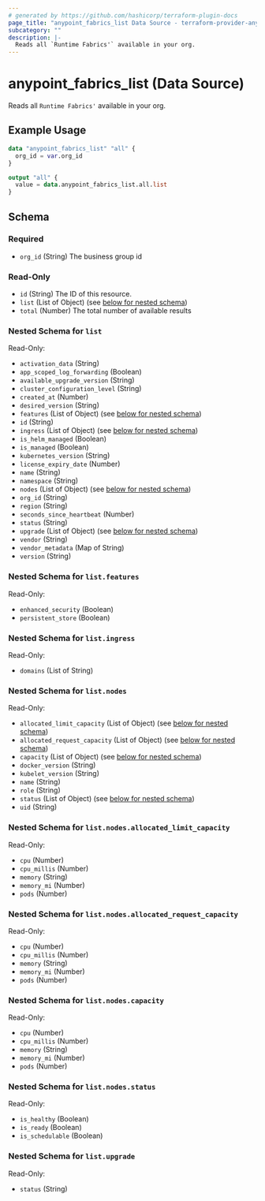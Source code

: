 ```yaml
---
# generated by https://github.com/hashicorp/terraform-plugin-docs
page_title: "anypoint_fabrics_list Data Source - terraform-provider-anypoint"
subcategory: ""
description: |-
  Reads all `Runtime Fabrics'` available in your org.
---
```


# anypoint_fabrics_list (Data Source)

Reads all `Runtime Fabrics'` available in your org.

## Example Usage

```terraform
data "anypoint_fabrics_list" "all" {
  org_id = var.org_id
}

output "all" {
  value = data.anypoint_fabrics_list.all.list
}
```

<!-- schema generated by tfplugindocs -->
## Schema

### Required

- `org_id` (String) The business group id

### Read-Only

- `id` (String) The ID of this resource.
- `list` (List of Object) (see [below for nested schema](#nestedatt--list))
- `total` (Number) The total number of available results

<a id="nestedatt--list"></a>
### Nested Schema for `list`

Read-Only:

- `activation_data` (String)
- `app_scoped_log_forwarding` (Boolean)
- `available_upgrade_version` (String)
- `cluster_configuration_level` (String)
- `created_at` (Number)
- `desired_version` (String)
- `features` (List of Object) (see [below for nested schema](#nestedobjatt--list--features))
- `id` (String)
- `ingress` (List of Object) (see [below for nested schema](#nestedobjatt--list--ingress))
- `is_helm_managed` (Boolean)
- `is_managed` (Boolean)
- `kubernetes_version` (String)
- `license_expiry_date` (Number)
- `name` (String)
- `namespace` (String)
- `nodes` (List of Object) (see [below for nested schema](#nestedobjatt--list--nodes))
- `org_id` (String)
- `region` (String)
- `seconds_since_heartbeat` (Number)
- `status` (String)
- `upgrade` (List of Object) (see [below for nested schema](#nestedobjatt--list--upgrade))
- `vendor` (String)
- `vendor_metadata` (Map of String)
- `version` (String)

<a id="nestedobjatt--list--features"></a>
### Nested Schema for `list.features`

Read-Only:

- `enhanced_security` (Boolean)
- `persistent_store` (Boolean)


<a id="nestedobjatt--list--ingress"></a>
### Nested Schema for `list.ingress`

Read-Only:

- `domains` (List of String)


<a id="nestedobjatt--list--nodes"></a>
### Nested Schema for `list.nodes`

Read-Only:

- `allocated_limit_capacity` (List of Object) (see [below for nested schema](#nestedobjatt--list--nodes--allocated_limit_capacity))
- `allocated_request_capacity` (List of Object) (see [below for nested schema](#nestedobjatt--list--nodes--allocated_request_capacity))
- `capacity` (List of Object) (see [below for nested schema](#nestedobjatt--list--nodes--capacity))
- `docker_version` (String)
- `kubelet_version` (String)
- `name` (String)
- `role` (String)
- `status` (List of Object) (see [below for nested schema](#nestedobjatt--list--nodes--status))
- `uid` (String)

<a id="nestedobjatt--list--nodes--allocated_limit_capacity"></a>
### Nested Schema for `list.nodes.allocated_limit_capacity`

Read-Only:

- `cpu` (Number)
- `cpu_millis` (Number)
- `memory` (String)
- `memory_mi` (Number)
- `pods` (Number)


<a id="nestedobjatt--list--nodes--allocated_request_capacity"></a>
### Nested Schema for `list.nodes.allocated_request_capacity`

Read-Only:

- `cpu` (Number)
- `cpu_millis` (Number)
- `memory` (String)
- `memory_mi` (Number)
- `pods` (Number)


<a id="nestedobjatt--list--nodes--capacity"></a>
### Nested Schema for `list.nodes.capacity`

Read-Only:

- `cpu` (Number)
- `cpu_millis` (Number)
- `memory` (String)
- `memory_mi` (Number)
- `pods` (Number)


<a id="nestedobjatt--list--nodes--status"></a>
### Nested Schema for `list.nodes.status`

Read-Only:

- `is_healthy` (Boolean)
- `is_ready` (Boolean)
- `is_schedulable` (Boolean)



<a id="nestedobjatt--list--upgrade"></a>
### Nested Schema for `list.upgrade`

Read-Only:

- `status` (String)


